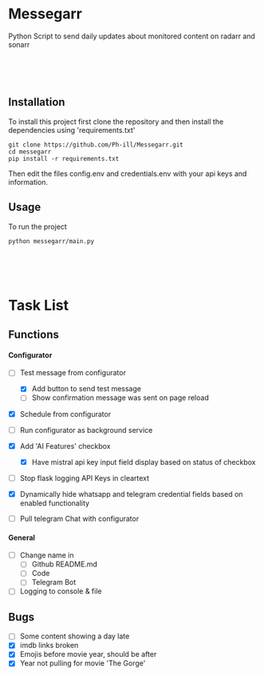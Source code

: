 # Messegarr

Python Script to send daily updates about monitored content on radarr and sonarr

<br>
<br>
<br>


## Installation

To install this project first clone the repository and then install the dependencies using 'requirements.txt' 
```
git clone https://github.com/Ph-ill/Messegarr.git
cd messegarr
pip install -r requirements.txt
```
Then edit the files config.env and credentials.env with your api keys and information.


## Usage
To run the project
```
python messegarr/main.py
```
<br>
<br>
<br>

# Task List

## Functions

#### Configurator

- [ ] Test message from configurator
  - [X] Add button to send test message
  - [ ] Show confirmation message was sent on page reload
- [X] Schedule from configurator
- [ ] Run configurator as background service
- [X] Add 'AI Features' checkbox
  - [X] Have mistral api key input field display based on status of checkbox
- [ ] Stop flask logging API Keys in cleartext
- [X]  Dynamically hide whatsapp and telegram credential fields based on enabled functionality
- [ ]  Pull telegram Chat with configurator


#### General

- [ ] Change name in
  - [ ] Github README.md
  - [ ] Code
  - [ ] Telegram Bot
- [ ] Logging to console & file

## Bugs

- [ ] Some content showing a day late
- [X] imdb links broken
- [X] Emojis before movie year, should be after
- [X] Year not pulling for movie 'The Gorge'
